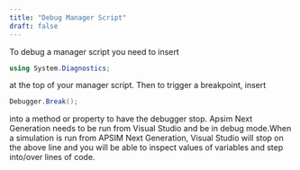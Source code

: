 ```yaml
---
title: "Debug Manager Script"
draft: false
---
```


To debug a manager script you need to insert

```c#
using System.Diagnostics;
```

at the top of your manager script. Then to trigger a breakpoint, insert

```c#
Debugger.Break();
```

into a method or property to have the debugger stop. Apsim Next Generation needs to be run from Visual Studio and be in debug mode.When a simulation is run from APSIM Next Generation, Visual Studio will stop on the above line and you will be able to inspect values of variables and step into/over lines of code.